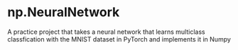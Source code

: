 # np.NeuralNetwork
A practice project that takes a neural network that learns multiclass classfication with the MNIST dataset in PyTorch and implements it in Numpy
